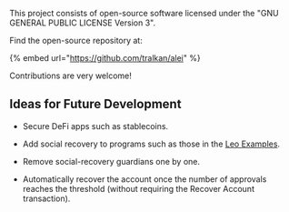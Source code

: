 This project consists of open-source software licensed under the "GNU GENERAL PUBLIC LICENSE Version 3".

Find the open-source repository at:

{% embed url="https://github.com/tralkan/alei" %}

Contributions are very welcome!

## Ideas for Future Development

- Secure DeFi apps such as stablecoins.

- Add social recovery to programs such as those in the [Leo Examples](https://developer.aleo.org/leo/examples).

- Remove social-recovery guardians one by one.

- Automatically recover the account once the number of approvals reaches the threshold (without requiring the Recover Account transaction).

